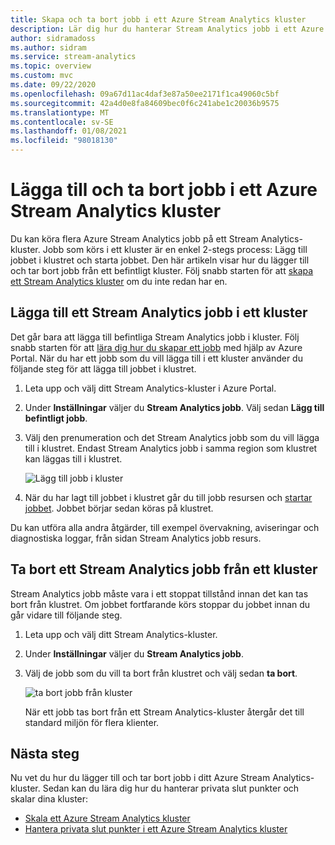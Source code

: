 ```yaml
---
title: Skapa och ta bort jobb i ett Azure Stream Analytics kluster
description: Lär dig hur du hanterar Stream Analytics jobb i ett Azure Stream Analytics kluster
author: sidramadoss
ms.author: sidram
ms.service: stream-analytics
ms.topic: overview
ms.custom: mvc
ms.date: 09/22/2020
ms.openlocfilehash: 09a67d11ac4daf3e87a50ee2171f1ca49060c5bf
ms.sourcegitcommit: 42a4d0e8fa84609bec0f6c241abe1c20036b9575
ms.translationtype: MT
ms.contentlocale: sv-SE
ms.lasthandoff: 01/08/2021
ms.locfileid: "98018130"
---
```

# <a name="add-and-remove-jobs-in-an-azure-stream-analytics-cluster"></a>Lägga till och ta bort jobb i ett Azure Stream Analytics kluster

Du kan köra flera Azure Stream Analytics jobb på ett Stream Analytics-kluster. Jobb som körs i ett kluster är en enkel 2-stegs process: Lägg till jobbet i klustret och starta jobbet. Den här artikeln visar hur du lägger till och tar bort jobb från ett befintligt kluster. Följ snabb starten för att [skapa ett Stream Analytics kluster](create-cluster.md) om du inte redan har en.

## <a name="add-a-stream-analytics-job-to-a-cluster"></a>Lägga till ett Stream Analytics jobb i ett kluster

Det går bara att lägga till befintliga Stream Analytics jobb i kluster. Följ snabb starten för att [lära dig hur du skapar ett jobb](stream-analytics-quick-create-portal.md) med hjälp av Azure Portal. När du har ett jobb som du vill lägga till i ett kluster använder du följande steg för att lägga till jobbet i klustret.

1. Leta upp och välj ditt Stream Analytics-kluster i Azure Portal.

1. Under **Inställningar** väljer du **Stream Analytics jobb**. Välj sedan **Lägg till befintligt jobb**.

1. Välj den prenumeration och det Stream Analytics jobb som du vill lägga till i klustret. Endast Stream Analytics jobb i samma region som klustret kan läggas till i klustret.

   ![Lägg till jobb i kluster](./media/manage-jobs-cluster/add-job.png)

1. När du har lagt till jobbet i klustret går du till jobb resursen och [startar jobbet](start-job.md#azure-portal). Jobbet börjar sedan köras på klustret.

Du kan utföra alla andra åtgärder, till exempel övervakning, aviseringar och diagnostiska loggar, från sidan Stream Analytics jobb resurs.

## <a name="remove-a-stream-analytics-job-from-a-cluster"></a>Ta bort ett Stream Analytics jobb från ett kluster

Stream Analytics jobb måste vara i ett stoppat tillstånd innan det kan tas bort från klustret. Om jobbet fortfarande körs stoppar du jobbet innan du går vidare till följande steg.

1. Leta upp och välj ditt Stream Analytics-kluster.

1. Under **Inställningar** väljer du **Stream Analytics jobb**.

1. Välj de jobb som du vill ta bort från klustret och välj sedan **ta bort**.

   ![ta bort jobb från kluster](./media/manage-jobs-cluster/remove-job.png)

   När ett jobb tas bort från ett Stream Analytics-kluster återgår det till standard miljön för flera klienter.

## <a name="next-steps"></a>Nästa steg

Nu vet du hur du lägger till och tar bort jobb i ditt Azure Stream Analytics-kluster. Sedan kan du lära dig hur du hanterar privata slut punkter och skalar dina kluster:

* [Skala ett Azure Stream Analytics kluster](scale-cluster.md)
* [Hantera privata slut punkter i ett Azure Stream Analytics kluster](private-endpoints.md)
